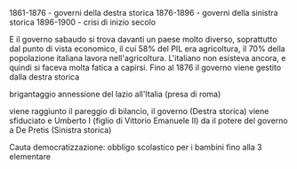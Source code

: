 1861-1876 - governi della destra storica
1876-1896 - governi della sinistra storica
1896-1900 - crisi di inizio secolo

E il governo sabaudo si trova davanti un paese molto diverso, soprattutto dal punto di vista economico, il cui 58% del PIL era agricoltura, il 70% della popolazione italiana lavora nell'agricoltura. L'italiano non esisteva ancora, e quindi si faceva molta fatica a capirsi.
Fino al 1876 il governo viene gestito dalla destra storica

brigantaggio
annessione del lazio all'Italia (presa di roma)

viene raggiunto il pareggio di bilancio, il governo (Destra storica) viene sfiduciato e Umberto I (figlio di Vittorio Emanuele II) da il potere del governo a De Pretis (Sinistra storica)

Cauta democratizzazione: obbligo scolastico per i bambini fino alla 3 elementare